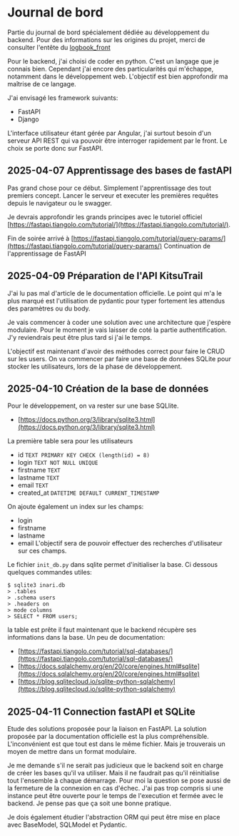 # Journal de bord

Partie du journal de bord spécialement dédiée au développement du backend.
Pour des informations sur les origines du projet, merci de consulter l'entête du [logbook_front](./logbook_front.md)

Pour le backend, j'ai choisi de coder en python. C'est un langage que je connais bien.
Cependant j'ai encore des particularités qui m'échappe, notamment dans le développement web.
L'objectif est bien approfondir ma maîtrise de ce langage.

J'ai envisagé les framework suivants:
- FastAPI
- Django

L'interface utilisateur étant gérée par Angular, j'ai surtout besoin d'un serveur API REST qui va pouvoir être interroger rapidement par le front.
Le choix se porte donc sur FastAPI. 

## 2025-04-07 Apprentissage des bases de fastAPI
Pas grand chose pour ce début.
Simplement l'apprentissage des tout premiers concept.
Lancer le serveur et executer les premières requêtes depuis le navigateur ou le swagger.

Je devrais approfondir les grands principes avec le tutoriel officiel [https://fastapi.tiangolo.com/tutorial/](https://fastapi.tiangolo.com/tutorial/).

Fin de soirée arrivé à [https://fastapi.tiangolo.com/tutorial/query-params/](https://fastapi.tiangolo.com/tutorial/query-params/)
Continuation de l'apprentissage de FastAPI

## 2025-04-09 Préparation de l'API KitsuTrail
J'ai lu pas mal d'article de le documentation officielle.
Le point qui m'a le plus marqué est l'utilisation de pydantic pour typer fortement les attendus des paramètres ou du body.

Je vais commencer à coder une solution avec une architecture que j'espère modulaire.
Pour le moment je vais laisser de coté la partie authentification.
J'y reviendrais peut être plus tard si j'ai le temps.

L'objectif est maintenant d'avoir des méthodes correct pour faire le CRUD sur les users.
On va commencer par faire une base de données SQLite pour stocker les utilisateurs, lors de la phase de développement.

## 2025-04-10 Création de la base de données
Pour le développement, on va rester sur une base SQLlite.
- [https://docs.python.org/3/library/sqlite3.html](https://docs.python.org/3/library/sqlite3.html)

La première table sera pour les utilisateurs
- id `TEXT PRIMARY KEY CHECK (length(id) = 8)`
- login `TEXT NOT NULL UNIQUE`
- firstname `TEXT`
- lastname `TEXT`
- email `TEXT`
- created_at `DATETIME DEFAULT CURRENT_TIMESTAMP`

On ajoute également un index sur les champs:
- login
- firstname
- lastname
- email
L'objectif sera de pouvoir effectuer des recherches d'utilisateur sur ces champs.

Le fichier `init_db.py` dans sqlite permet d'initialiser la base.
Ci dessous quelques commandes utiles:
``` 
$ sqlite3 inari.db
> .tables
> .schema users
> .headers on
> mode columns
> SELECT * FROM users;
```

la table est prête il faut maintenant que le backend récupère ses informations dans la base.
Un peu de documentation:
- [https://fastapi.tiangolo.com/tutorial/sql-databases/](https://fastapi.tiangolo.com/tutorial/sql-databases/)
- [https://docs.sqlalchemy.org/en/20/core/engines.html#sqlite](https://docs.sqlalchemy.org/en/20/core/engines.html#sqlite)
- [https://blog.sqlitecloud.io/sqlite-python-sqlalchemy](https://blog.sqlitecloud.io/sqlite-python-sqlalchemy)

## 2025-04-11 Connection fastAPI et SQLite
Etude des solutions proposée pour la liaison en FastAPI.
La solution proposée par la documentation officielle est la plus compréhensible.
L'inconvénient est que tout est dans le même fichier.
Mais je trouverais un moyen de mettre dans un format modulaire.

Je me demande s'il ne serait pas judicieux que le backend soit en charge de créer les bases qu'il va utiliser. Mais il ne faudrait pas qu'il réinitialise tout l'ensemble à chaque démarrage.
Pour moi la question se pose aussi de la fermeture de la connexion en cas d'échec. J'ai pas trop compris si une instance peut être ouverte pour le temps de l'execution et fermée avec le backend. Je pense pas que ça soit une bonne pratique.

Je dois également étudier l'abstraction ORM qui peut être mise en place avec BaseModel, SQLModel et Pydantic.
